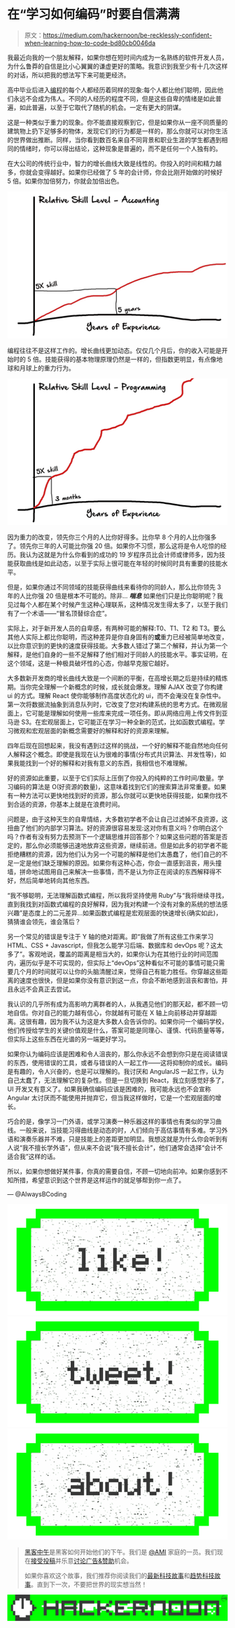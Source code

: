 # 在“学习如何编码”时要自信满满

> 原文：<https://medium.com/hackernoon/be-recklessly-confident-when-learning-how-to-code-bd80cb0046da>

我最近向我的一个朋友解释，如果你想在短时间内成为一名熟练的软件开发人员，为什么鲁莽的自信是比小心翼翼的谦虚更好的策略。我意识到我至少有十几次这样的对话，所以把我的想法写下来可能更经济。

高中毕业后进入[编程](https://hackernoon.com/tagged/programming)的每个人都经历着同样的现象:每个人都比他们聪明，因此他们永远不会成为伟人。不同的人经历的程度不同，但是这些自卑的情绪是如此普遍，如此普遍，以至于它取代了随机的机会。一定有更大的阴谋。

这是一种类似于重力的现象。你不能直接观察到它，但是如果你从一座不同质量的建筑物上扔下足够多的物体，发现它们的行为都是一样的，那么你就可以对你生活的世界做出推断。同样，当你看到数百名来自不同背景和职业生涯的学生都遇到相同的情绪时，你可以得出结论，这种现象是普遍的，而不是任何一个人独有的。

在大公司的传统行业中，智力的增长曲线大致是线性的。你投入的时间和精力越多，你就会变得越好。如果你已经做了 5 年的会计师，你会比刚开始做的时候好 5 倍。如果你加倍努力，你就会加倍出色。

![](img/a18eeef8b233f650ac7b8ed622e2c430.png)

编程往往不是这样工作的。增长曲线更加动态。仅仅几个月后，你的收入可能是开始时的 5 倍。技能获得的基本物理原理仍然是一样的，但指数更明显，有点像地球和月球上的重力行为。

![](img/0e91aac170d5f3ca61cc9f166fbeaede.png)

因为重力的改变，领先你三个月的人比你好得多。比你早 8 个月的人比你强多了。领先你三年的人可能比你强 20 倍。如果你不习惯，那么这将是令人吃惊的经历。我认为这就是为什么你看到的成功的 19 岁程序员比会计师或律师多，因为技能获取曲线是如此动态，以至于实际上很可能在年轻的时候同时具有重要的技能水平。

但是，如果你通过不同领域的技能获得曲线来看待你的同龄人，那么比你领先 3 年的人比你强 20 倍是根本不可能的。除非… ***喘息*** 如果他们只是比你聪明呢？我见过每个人都在某个时候产生这种心理联系，这种情况发生得太多了，以至于我们有了一个术语——“冒名顶替综合症”。

实际上，对于新开发人员的自卑感，有两种可能的解释:T0、T1、T2 和 T3。要么其他人实际上都比你聪明，而这种差异是你自身固有的**或**重力已经被简单地改变，以比你意识到的更快的速度获得技能。大多数人错过了第二个解释，并认为第一个解释，是他们自身的一些不足解释了他们相对于同龄人的技能水平。事实证明，在这个领域，这是一种极具破坏性的心态，你越早克服它越好。

大多数新开发商的增长曲线大致是一个间断的平衡，在高增长期之后是持续的精炼期。当你完全理解一个新概念的时候，成长就会爆发。理解 AJAX 改变了你构建 ui 的方式。理解 React 使你能够制作高度状态化的 ui，而不会淹没在复杂性中。第一次将数据流抽象到消息队列时，它改变了您对构建系统的思考方式。在微观层面上，它可能是理解如何使用一些库来完成一项任务。即从网络应用上传文件到亚马逊 S3。在宏观层面上，它可能正在学习一种全新的范式，比如函数式编程。学习微观和宏观层面的新概念需要好的解释和好的资源来理解。

四年后现在回想起来，我没有遇到过这样的挑战，一个好的解释不能自然地向任何人解释这个概念。即使是我现在认为很难的事情(分布式共识算法、并发性等)，如果我能找到一个好的解释和对我有意义的东西，我相信也不难理解。

好的资源如此重要，以至于它们实际上压倒了你投入的纯粹的工作时间/数量。学习编码的算法是 O(好资源的数量)，这意味着找到它们的搜索算法非常重要。如果有一种方法可以更快地找到好的资源，那么你就可以更快地获得技能，如果你找不到合适的资源，你基本上就是在浪费时间。

问题是，由于这种天生的自卑情结，大多数初学者不会让自己过滤掉不良资源，这扭曲了他们的内部学习算法。好的资源很容易发现:这对你有意义吗？你明白这个吗？作者有没有努力去预测下一个逻辑思维并回答那个？如果这些问题的答案是否定的，那么你必须能够迅速地放弃这些资源，继续前进。但是如此多的初学者不能拒绝糟糕的资源，因为他们认为另一个可能的解释是他们太愚蠢了，他们自己的不足一定是他们缺乏理解的原因。如果你有这种心态，你会一直感到沮丧，用头撞墙，拼命地试图用自己来解决一些事情，而不是认为你正在阅读的东西解释得不好，然后简单地转向其他东西。

“我不够聪明，无法理解函数式编程，所以我将坚持使用 Ruby”与“我将继续寻找，直到我找到对函数式编程的良好解释，因为我对构建一个没有对象的系统的想法感兴趣”是态度上的二元差异…如果函数式编程是宏观层面的快速增长(确实如此)，猜猜谁会领先，谁会落后？

另一个常见的错误是专注于 Y 轴的绝对距离。即“我做了所有这些工作来学习 HTML、CSS + Javascript，但我怎么能学习后端、数据库和 devOps 呢？这太多了”。客观地说，覆盖的距离是相当大的，如果你认为在其他行业的时间范围内，遍历似乎是不可实现的，但实际上“devOps”这种看似不可能的事情可能只需要几个月的时间就可以让你的头脑清醒过来，觉得自己有能力胜任。你穿越这些距离的速度也很快，但是如果你没有意识到这一点，你会不断地感到沮丧和害怕，并且永远不会真正去尝试。

我认识的几乎所有成为高影响力离群者的人，从我遇见他们的那天起，都不顾一切地自信。你对自己的能力越有信心，你就越有可能在 X 轴上向前移动并穿越距离。这很有趣，因为我不认为这是大多数人会告诉你的。如果你问一个编码学校，他们传授给学生的关键价值观是什么，答案可能是同理心、谨慎、代码质量等等，但实际上这些东西在光谱的另一端更好学习。

如果你认为编码应该是困难和令人沮丧的，那么你永远不会想到你只是在阅读错误的东西，使用错误的工具，或者与错误的人一起工作——这将抑制你的成长。编码是有趣的，令人兴奋的，也是可以理解的。我讨厌和 AngularJS 一起工作，认为自己太蠢了，无法理解它的复杂性。但是一旦切换到 React，我立刻感觉好多了，UI 开发又有意义了。如果我确信编码应该是困难的，我可能永远也不会宣称 Angular 太讨厌而不能使用并抛弃它，但当我这样做时，它是一个宏观层面的增长。

巧合的是，像学习一门外语，或学习演奏一种乐器这样的事情也有类似的学习曲线。一般来说，当技能习得曲线是动态的时，人们倾向于高估事情有多难。学习外语和演奏乐器并不难，只是技能上的差距更加明显。我想这就是为什么你会听到有人说“我不擅长学外语”，但从来不会说“我不擅长会计”，他们通常会选择“会计不适合我”这样的话。

所以，如果你想做好某件事，你真的需要自信，不顾一切地向前冲。如果你感到不知所措，希望意识到这个世界是这样运作的就足够帮到你一点了。

— @AlwaysBCoding

[![](img/50ef4044ecd4e250b5d50f368b775d38.png)](http://bit.ly/HackernoonFB)[![](img/979d9a46439d5aebbdcdca574e21dc81.png)](https://goo.gl/k7XYbx)[![](img/2930ba6bd2c12218fdbbf7e02c8746ff.png)](https://goo.gl/4ofytp)

> [黑客中午](http://bit.ly/Hackernoon)是黑客如何开始他们的下午。我们是 [@AMI](http://bit.ly/atAMIatAMI) 家庭的一员。我们现在[接受投稿](http://bit.ly/hackernoonsubmission)并乐意[讨论广告&赞助](mailto:partners@amipublications.com)机会。
> 
> 如果你喜欢这个故事，我们推荐你阅读我们的[最新科技故事](http://bit.ly/hackernoonlatestt)和[趋势科技故事](https://hackernoon.com/trending)。直到下一次，不要把世界的现实想当然！

![](img/be0ca55ba73a573dce11effb2ee80d56.png)